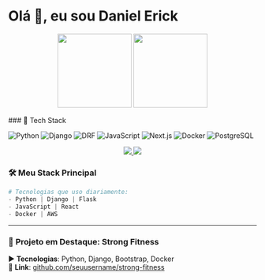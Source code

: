 <h1>Olá 👋, eu sou Daniel Erick</h1>

<p align="center">
  <img height='150em' src="https://github-readme-stats.vercel.app/api?username=DanielErick-dev&show_icons=true&theme=dracula&count_private=true" />
  <img height='150em' src="https://github-readme-stats.vercel.app/api/top-langs/?username=DanielErick-dev&layout=compact&theme=dracula" />
</p>
### 🚀 Tech Stack

![Python](https://img.shields.io/badge/Python-3776AB?style=for-the-badge&logo=python&logoColor=white)
![Django](https://img.shields.io/badge/Django-092E20?style=for-the-badge&logo=django&logoColor=white)
![DRF](https://img.shields.io/badge/Django_REST-ff1709?style=for-the-badge&logo=django&logoColor=white&color=ff1709&labelColor=gray)
![JavaScript](https://img.shields.io/badge/JavaScript-F7DF1E?style=for-the-badge&logo=javascript&logoColor=black)
![Next.js](https://img.shields.io/badge/Next.js-000000?style=for-the-badge&logo=nextdotjs&logoColor=white)
![Docker](https://img.shields.io/badge/Docker-2496ED?style=for-the-badge&logo=docker&logoColor=white)
![PostgreSQL](https://img.shields.io/badge/PostgreSQL-4169E1?style=for-the-badge&logo=postgresql&logoColor=white)



<p align="center">
  <a href="https://linkedin.com/in/seu-linkedin" target="_blank">
    <img src="https://img.shields.io/badge/LinkedIn-0077B5?style=for-the-badge&logo=linkedin&logoColor=white">
  </a>
  <a href="https://instagram.com/seu-instagram">
    <img src="https://img.shields.io/badge/Instagram-E4405F?style=for-the-badge&logo=instagram&logoColor=white">
  </a>
</p>

### 🛠 **Meu Stack Principal**
```python
# Tecnologias que uso diariamente:
- Python | Django | Flask
- JavaScript | React
- Docker | AWS
```

---

### 📌 **Projeto em Destaque: Strong Fitness**
▶️ **Tecnologias**: Python, Django, Bootstrap, Docker  
🔗 **Link**: [github.com/seuusername/strong-fitness](https://github.com/seuusername/strong-fitness)



